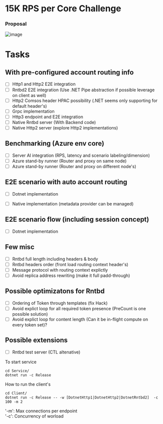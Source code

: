 <h1>15K RPS per Core Challenge</h1>

<h3>Proposal</h3>

![image](https://user-images.githubusercontent.com/6880899/172974154-57e81c2a-80d3-4e0c-8fa7-c1091fbc116d.png)


# Tasks

## With pre-configured account routing info
- [ ] Http1 and Http2 E2E integration 
- [ ] Rntbd2 E2E integration (Use .NET Pipe abstraction if possible leverage on client as well)
- [ ] Http2 Comsos header HPAC possibility (.NET seems only supporting for default header's)
- [ ] Grpc implementation
- [ ] Http3 endpoint and E2E integration 
- [ ] Native Rntbd server (With Backend code)
- [ ] Native Http2 server (explore Http2 implementations)

## Benchmarking (Azure env core)
- [ ] Server AI integration (RPS, latency and scenario labeling/dimension)
- [ ] Azure stand-by runner (Router and proxy on same node)
- [ ] Azure stand-by runner (Router and proxy on different node's)

## E2E scenario with auto account routing
- [ ] Dotnet implementation 
- [ ] Native implementation (metadata provider can be managed)


## E2E scenario flow (including session concept)
- [ ] Dotnet implementation 


## Few misc
- [ ] Rntbd full length including headers & body
- [ ] Rntbd headers order (front load routing context header's)
- [ ] Message protocol with routing context explictly
- [ ] Avoid replica address rewriting (make it full padd-through)

## Possible optimizatons for Rntbd 
- [ ] Ordering of Token through templates (fix Hack)
- [ ] Avoid explict loop for all required token presence (PreCount is one possible solution)
- [ ] Avoid explict loop for content length (Can it be in-flight compute on every token set)?

## Possible extensions
- [ ] Rntbd test server (CTL altenative)


To start service
```
cd Service/
dotnet run -c Release 
```

How to run the client's
```
cd Client/
dotnet run -c Release -- -w [DotnetHttp1|DotnetHttp2|DotnetRntbd2]  -c 100 -m 2
```
'-m': Max connections per endpoint  
'-c': Concurrency of worload
